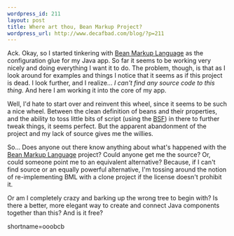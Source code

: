 ```yaml
--- 
wordpress_id: 211
layout: post
title: Where art thou, Bean Markup Project?
wordpress_url: http://www.decafbad.com/blog/?p=211
---
```

<p>Ack.  Okay, so I started tinkering with <a href="http://www.alphaworks.ibm.com/tech/bml">Bean Markup Language</a> as the configuration glue for my Java app.  So far it seems to be working very nicely and doing everything I want it to do.  The problem, though, is that as I look around for examples and things I notice that it seems as if this project is dead.  I look further, and I realize...  <i>I can't find any source code to this thing.</i>  And here I am working it into the core of my app.</p>
<p>Well, I'd hate to start over and reinvent this wheel, since it seems to be such a nice wheel.  Between the clean definition of beans and their properties, and the ability to toss little bits of script (using the <a href="http://oss.software.ibm.com/developerworks/projects/bsf">BSF</a>) in there to further tweak things, it seems perfect.  But the apparent abandonment of the project and my lack of source gives me the willies.</p>
<p>So...  Does anyone out there know anything about what's happened with the <a href="http://www.alphaworks.ibm.com/tech/bml">Bean Markup Language</a> project?  Could anyone get me the source?  Or, could someone point me to an equivalent alternative?  Because, if I can't find source or an equally powerful alternative, I'm tossing around the notion of re-implementing BML with a clone project if the license doesn't prohibit it.</p>
<p>Or am I completely crazy and barking up the wrong tree to begin with?  Is there a better, more elegant way to create and connect Java components together than this?  And is it free?</p>
<!--more-->
shortname=ooobcb
